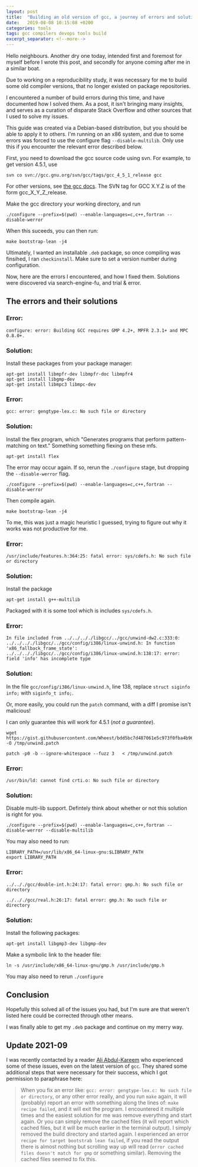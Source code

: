 ```yaml
---
layout: post
title:  "Building an old version of gcc, a journey of errors and solutions"
date:   2019-08-08 10:15:08 +0200
categories: tools
tags: gcc compilers devops tools build
excerpt_separator: <!--more-->
---
```


Hello neighbours.  Another dry one today, intended first and foremost for myself before I wrote this post, and secondly for anyone coming after me in a similar boat.

Due to working on a reproducibility study, it was necessary for me to build some old compiler versions, that no longer existed on package repositories.

I encountered a number of build errors during this time, and have documented how I solved them.  As a post, it isn't bringing many insights, and serves as a curation of disparate Stack Overflow and other sources that I used to solve my issues.

<!--more-->

This guide was created via a Debian-based distribution, but you should be able to apply it to others.  I'm running on an x86 system, and due to some errors was forced to use the configure flag `--disable-multilib`.  Only use this if you encounter the relevant error described below.

First, you need to download the gcc source code using svn.  For example, to get version 4.5.1, use

`svn co svn://gcc.gnu.org/svn/gcc/tags/gcc_4_5_1_release gcc`

For other versions, see [the gcc docs](https://gcc.gnu.org/svn.html).  The SVN tag for GCC X.Y.Z is of the form gcc_X_Y_Z_release.

Make the gcc directory your working directory, and run

`./configure --prefix=$(pwd) --enable-languages=c,c++,fortran --disable-werror`

When this suceeds, you can then run:

`make bootstrap-lean -j4`

Ultimately, I wanted an installable `.deb` package, so once compiling was finsihed, I ran `checkinstall`.  Make sure to set a version number during configuration.

Now, here are the errors I encountered, and how I fixed them.  Solutions were discovered via search-engine-fu, and trial & error.

## The errors and their solutions

### Error:

`configure: error: Building GCC requires GMP 4.2+, MPFR 2.3.1+ and MPC 0.8.0+.`

### Solution:

Install these packages from your package manager:

```
apt-get install libmpfr-dev libmpfr-doc libmpfr4
apt-get install libgmp-dev
apt-get install libmpc3 libmpc-dev
```

### Error:

`gcc: error: gengtype-lex.c: No such file or directory`

### Solution:

Install the flex program, which "Generates programs that perform pattern-matching on text."  Something something flexing on these mfs.

`apt-get install flex`

The error may occur again.  If so, rerun the `./configure` stage, but dropping the `--disable-werror` flag.

`./configure --prefix=$(pwd) --enable-languages=c,c++,fortran --disable-werror`

Then compile again.

`make bootstrap-lean -j4`

To me, this was just a magic heuristic I guessed, trying to figure out why it works was not productive for me.

### Error:

`/usr/include/features.h:364:25: fatal error: sys/cdefs.h: No such file or directory`

### Solution:

Install the package

`apt-get install g++-multilib`

Packaged with it is some tool which is includes `sys/cdefs.h`.

### Error:

```
In file included from ../../.././libgcc/../gcc/unwind-dw2.c:333:0:
../../.././libgcc/../gcc/config/i386/linux-unwind.h: In function 'x86_fallback_frame_state':
../../.././libgcc/../gcc/config/i386/linux-unwind.h:138:17: error: field 'info' has incomplete type
```

### Solution:

In the file `gcc/config/i386/linux-unwind.h`, line 138, replace `struct siginfo info;` with `siginfo_t info;`.

Or, more easily, you could run the `patch` command, with a diff I promise isn't malicious!

I can only guarantee this will work for 4.5.1 (_not a guarantee_).

```
wget https://gist.githubusercontent.com/Wheest/bdd5bc7d487061e5c973f0fba4b96c47/raw/31033a6c5e8d7811ae0a81c2e4c9adea2359a822/unwind.patch -O /tmp/unwind.patch

patch -p0 -b --ignore-whitespace --fuzz 3   < /tmp/unwind.patch
```

### Error:

`/usr/bin/ld: cannot find crti.o: No such file or directory`

### Solution:

Disable multi-lib support.  Defintely think about whether or not this solution is right for you.

`./configure --prefix=$(pwd) --enable-languages=c,c++,fortran --disable-werror --disable-multilib`

You may also need to run:

```
LIBRARY_PATH=/usr/lib/x86_64-linux-gnu:$LIBRARY_PATH
export LIBRARY_PATH
```

### Error:

`../.././gcc/double-int.h:24:17: fatal error: gmp.h: No such file or directory`

`../.././gcc/real.h:26:17: fatal error: gmp.h: No such file or directory`

### Solution:

Install the following packages:

`apt-get install libgmp3-dev libgmp-dev`

Make a symbolic link to the header file:

`ln -s /usr/include/x86_64-linux-gnu/gmp.h /usr/include/gmp.h`

You may also need to rerun `./configure`

## Conclusion

Hopefully this solved all of the issues you had, but I'm sure are that weren't listed here could be corrected through other means.

I was finally able to get my `.deb` package and continue on my merry way.

## Update 2021-09

I was recently contacted by a reader [Ali Abdul-Kareem](https://github.com/Haiderahandali) who experienced some of these issues, even on the latest version of `gcc`.  They shared some additional steps that were necessary for their success, which I got permission to paraphrase here:

> When you fix an error like: `gcc: error: gengtype-lex.c: No such file or directory`, or any other error really, and you run `make` again, it will (probably) report an error with something along the lines of: `make recipe failed`,
and it will exit the program.
> I encountered it multiple times and the easiest solution for me was remove everything and start again.
> Or you can simply remove the cached files (it will report which cached files, but it will be much earlier in the terminal output). 
> I simply removed the build directory and started again.
> I experienced an error `recipe for target bootstrab lean failed`, if you read the output there is almost nothing but scrolling way up will read (`error cached files doesn't match for gmp` or something similar). 
> Removing the cached files seemed to fix this.




